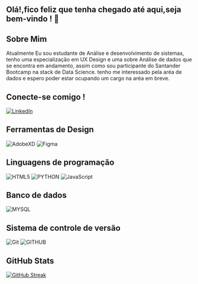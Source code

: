 ##                                                   Olá!,fico feliz que tenha chegado até aqui,seja bem-vindo ! 👾 

                                      
<h2> Sobre Mim </h2>
Atualmente Eu sou estudante de Análise e desenvolvimento de sistemas, tenho uma especialização em UX Design e uma sobre Análise de dados que se encontra em andamento, assim como sou participante do Santander Bootcamp na stack de Data Science.
tenho me interessado pela aréa de dados e espero poder estar ocupando um cargo na aréa em breve.

## Conecte-se comigo !
[![LinkedIn](https://img.shields.io/badge/LinkedIn-%230077B5.svg?logo=linkedin&logoColor=white)](https://linkedin.com/in/https://www.linkedin.com/in/thyago-higgins-33169a50)

## Ferramentas de Design
![AdobeXD](https://img.shields.io/badge/Adobe%20XD-470137?style=for-the-badge&logo=Adobe%20XD&logoColor=#FF61F6)
![Figma](https://img.shields.io/badge/figma-%23F24E1E.svg?style=for-the-badge&logo=figma&logoColor=black)

## Linguagens de programação
![HTML5](https://img.shields.io/badge/html5-%23E34F26.svg?style=for-the-badge&logo=html5&logoColor=black) 
![PYTHON](https://img.shields.io/badge/Python-2B5B84?style=for-the-badge&logo=python&logoColor=black)
![JavaScript](https://img.shields.io/badge/javascript-%23323330.svg?style=for-the-badge&logo=javascript&logoColor=%23F7DF1E)

## Banco de dados
 ![MYSQL](https://img.shields.io/badge/MySQL-00000F?style=for-the-badge&logo=mysql&logoColor=white)

## Sistema de controle de versão
![Git](https://img.shields.io/badge/git-%23F05033.svg?style=for-the-badge&logo=git&logoColor=white)
![GITHUB](https://img.shields.io/badge/GitHub-161B22?style=for-the-badge&logo=github&logoColor=white)

## GitHub Stats
[![GitHub Streak](https://streak-stats.demolab.com/?user=ThiagoSilvaxz&theme=bear&background=000&border=30A3DC&dates=FFF)](https://git.io/streak-stats)

